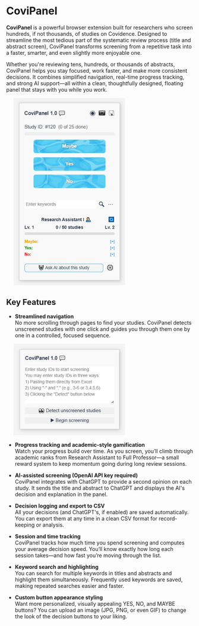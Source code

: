 # CoviPanel

**CoviPanel** is a powerful browser extension built for researchers who screen hundreds, if not thousands, of studies on Covidence. Designed to streamline the most tedious part of the systematic review process (title and abstract screen), CoviPanel transforms screening from a repetitive task into a faster, smarter, and even slightly more enjoyable one.

Whether you're reviewing tens, hundreds, or thousands of abstracts, CoviPanel helps you stay focused, work faster, and make more consistent decisions. It combines simplified navigation, real-time progress tracking, and strong AI support—all within a clean, thoughtfully designed, floating panel that stays with you while you work.
<!-- 
![Front panel](/ui/Front%20panel.png)
![Main panel](/ui/Main%20panel.png)
-->
<p align="left">
  <img src="ui/Main%20panel.png" alt="CoviPanel main panel" width="300" style="margin-left: 20px;" />
</p>

## Key Features

- **Streamlined navigation**  
  No more scrolling through pages to find your studies. CoviPanel detects unscreened studies with one click and guides you through them one by one in a controlled, focused sequence. 

<p align="left">
  <img src="ui/Front%20panel.png" alt="CoviPanel front panel" width="300" style="margin-left: 20px;" />
</p>

- **Progress tracking and academic-style gamification**  
  Watch your progress build over time. As you screen, you’ll climb through academic ranks from Research Assistant to Full Professor—a small reward system to keep momentum going during long review sessions.

- **AI-assisted screening (OpenAI API key required)**  
  CoviPanel integrates with ChatGPT to provide a second opinion on each study. It sends the title and abstract to ChatGPT and displays the AI's decision and explanation in the panel. 

- **Decision logging and export to CSV**  
  All your decisions (and ChatGPT's, if enabled) are saved automatically. You can export them at any time in a clean CSV format for record-keeping or analysis.

- **Session and time tracking**  
  CoviPanel tracks how much time you spend screening and computes your average decision speed. You’ll know exactly how long each session takes—and how fast you’re moving through the list.

- **Keyword search and highlighting**  
  You can search for multiple keywords in titles and abstracts and highlight them simultaneously. Frequently used keywords are saved, making repeated searches easier and faster.

- **Custom button appearance styling**  
  Want more personalized, visually appealing YES, NO, and MAYBE buttons? You can upload an image (JPG, PNG, or even GIF) to change the look of the decision buttons to your liking.



